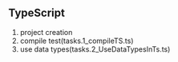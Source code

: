 TypeScript
-----------

1. project creation
2. compile test(tasks.1_compileTS.ts)
3. use data types(tasks.2_UseDataTypesInTs.ts)